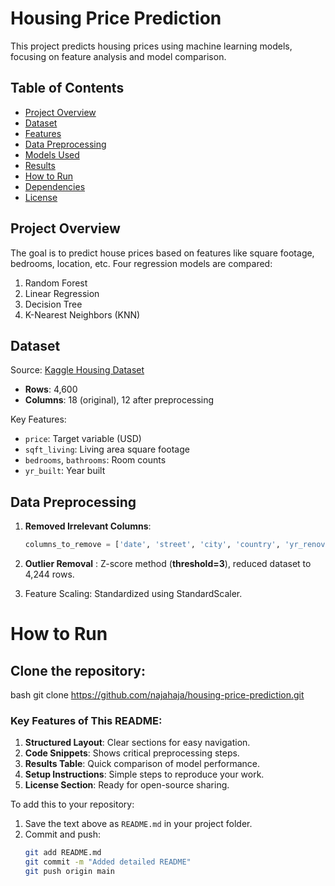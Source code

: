 # Housing Price Prediction

This project predicts housing prices using machine learning models, focusing on feature analysis and model comparison.

## Table of Contents
- [Project Overview](#project-overview)
- [Dataset](#dataset)
- [Features](#features)
- [Data Preprocessing](#data-preprocessing)
- [Models Used](#models-used)
- [Results](#results)
- [How to Run](#how-to-run)
- [Dependencies](#dependencies)
- [License](#license)

## Project Overview
The goal is to predict house prices based on features like square footage, bedrooms, location, etc. Four regression models are compared:
1. Random Forest
2. Linear Regression
3. Decision Tree
4. K-Nearest Neighbors (KNN)

## Dataset
Source: [Kaggle Housing Dataset](https://www.kaggle.com/datasets/shivachandel/kc-house-data)  
- **Rows**: 4,600  
- **Columns**: 18 (original), 12 after preprocessing  

Key Features:
- `price`: Target variable (USD)
- `sqft_living`: Living area square footage
- `bedrooms`, `bathrooms`: Room counts
- `yr_built`: Year built

## Data Preprocessing
1. **Removed Irrelevant Columns**:
   ```python
   columns_to_remove = ['date', 'street', 'city', 'country', 'yr_renovated', 'statezip']
2. **Outlier Removal** : Z-score method (**threshold=3**), reduced dataset to 4,244 rows.

3. Feature Scaling: Standardized using StandardScaler.

# How to Run
## Clone the repository:
   bash
   git clone https://github.com/najahaja/housing-price-prediction.git



### Key Features of This README:
1. **Structured Layout**: Clear sections for easy navigation.
2. **Code Snippets**: Shows critical preprocessing steps.
3. **Results Table**: Quick comparison of model performance.
4. **Setup Instructions**: Simple steps to reproduce your work.
5. **License Section**: Ready for open-source sharing.

To add this to your repository:
1. Save the text above as `README.md` in your project folder.
2. Commit and push:
   ```bash
   git add README.md
   git commit -m "Added detailed README"
   git push origin main
   
